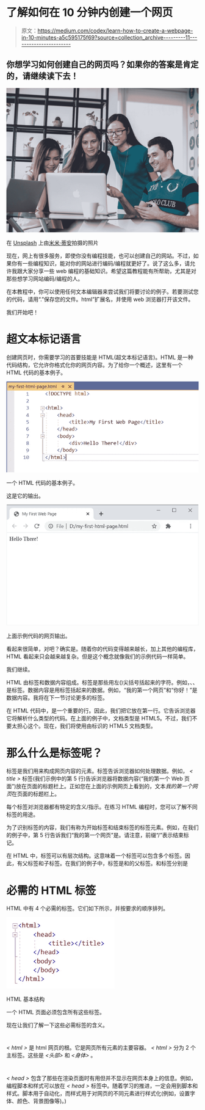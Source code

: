 # 了解如何在 10 分钟内创建一个网页

> 原文：<https://medium.com/codex/learn-how-to-create-a-webpage-in-10-minutes-a5c595175f69?source=collection_archive---------11----------------------->

## 你想学习如何创建自己的网页吗？如果你的答案是肯定的，请继续读下去！

![](img/6b0df0822eb5bd68f27703a6290dd4df.png)

在 [Unsplash](https://unsplash.com?utm_source=medium&utm_medium=referral) 上由[米米·蒂安](https://unsplash.com/@mimithian?utm_source=medium&utm_medium=referral)拍摄的照片

现在，网上有很多服务，即使你没有编程技能，也可以创建自己的网站。不过，如果你有一些编程知识，能对你的网站进行编码/编程就更好了。说了这么多，请允许我跟大家分享一些 web 编程的基础知识。希望这篇教程能有所帮助，尤其是对那些想学习网站编码/编程的人。

在本教程中，你可以使用任何文本编辑器来尝试我们将要讨论的例子。若要测试您的代码，请用“.”保存您的文件。html”扩展名，并使用 web 浏览器打开该文件。

我们开始吧！

# 超文本标记语言

创建网页时，你需要学习的首要技能是 HTML(超文本标记语言)。HTML 是一种代码结构，它允许你格式化你的网页内容。为了给你一个概述，这里有一个 HTML 代码的基本例子。

![](img/3444993d5deae2b2cedc2ad1789cb7b3.png)

一个 HTML 代码的基本例子。

这是它的输出。

![](img/f6d04c0edbd1c123b8bd8a50f73e6b2d.png)

上面示例代码的网页输出。

看起来很简单，对吧？确实是。随着你的代码变得越来越长，加上其他的编程库，HTML 看起来只会越来越复杂。但是这个概念就像我们的示例代码一样简单。

我们继续。

HTML 由标签和数据内容组成。标签是那些用左()尖括号括起来的字符。例如，、、<title>和</title>是标签。数据内容是用标签括起来的数据。例如，“我的第一个网页”和“你好！”是数据内容。我将在下一节讨论更多的标签。

在 HTML 代码中，是一个重要的行。因此，我们把它放在第一行。它告诉浏览器它将解析什么类型的代码。在上面的例子中，文档类型是 HTML5。不过，我们不要太担心这个。现在，我们将使用由标识的 HTML5 文档类型。

# 那么什么是标签呢？

标签是我们用来构成网页内容的元素。标签告诉浏览器如何处理数据。例如， *< title >* 标签(我们示例中的第 5 行)告诉浏览器将数据内容(“我的第一个 Web 页面”)放在页面的标题栏上。正如您在上面的示例网页上看到的，文本*我的第一个网页*在页面的标题栏上。

每个标签对浏览器都有特定的含义/指示。在练习 HTML 编程时，您可以了解不同标签的用途。

为了识别标签的内容，我们有称为开始标签和结束标签的标签元素。例如，在我们的例子中，第 5 行告诉我们“我的第一个网页”是<title>标签的内容。它包括开始标签<title>和结束标签</title>。请注意，前缀“/”表示结束标记。

在 HTML 中，标签可以有层次结构。这意味着一个标签可以包含多个标签。因此，有父标签和子标签。在我们的例子中，标签是和的父标签。和标签分别是<title>和<div>标签的父标签。</div></title>

# 必需的 HTML 标签

HTML 中有 4 个必需的标签。它们如下所示，并按要求的顺序排列。

![](img/ea58f8d5499faffc6d16edeb883def77.png)

HTML 基本结构

一个 HTML 页面必须包含所有这些标签。

现在让我们了解一下这些必需标签的含义。

# 

*< html >* 是 html 网页的根。它是网页所有元素的主要容器。 *< html >* 分为 2 个主标签。这些是 *<头部>* 和 *<身体>* 。

# 

*< head >* 包含了那些在渲染页面时有用但并不显示在网页本身上的信息。例如，编程脚本和样式可以放在 *< head >* 标签中。随着学习的推进，一定会用到脚本和样式。脚本用于自动化，而样式用于对网页的不同元素进行样式化(例如，设置字体、颜色、背景图像等)。)

# <title></h1><p id="7d7e" class="pw-post-body-paragraph jo jp hi jq b jr lj ij jt ju lk im jw jx ll jz ka kb lm kd ke kf ln kh ki kj hb bi translated"><em class="lq"> <标题> </em>包含网页的标题，显示在页面的标题栏上。</p><h1 id="5e28" class="kr ks hi bd kt ku ls kw kx ky lt la lb io lu ip ld ir lv is lf iu lw iv lh li bi translated"/><p id="90a7" class="pw-post-body-paragraph jo jp hi jq b jr lj ij jt ju lk im jw jx ll jz ka kb lm kd ke kf ln kh ki kj hb bi translated"><em class="lq"> < body > </em>包含网页上显示的所有元素。正是在<em class="lq"> < body > </em>标签中，我们构建了网页的内容和布局。例如，在我们的例子中，“你好！”是一个内容为<em class="lq"> <正文> </em>的标签并显示在网页上。</p></div><div class="ab cl kk kl gp km" role="separator"><span class="kn bw bk ko kp kq"/><span class="kn bw bk ko kp kq"/><span class="kn bw bk ko kp"/></div><div class="hb hc hd he hf"><p id="fd88" class="pw-post-body-paragraph jo jp hi jq b jr js ij jt ju jv im jw jx jy jz ka kb kc kd ke kf kg kh ki kj hb bi translated">就是这样。这是 HTML 的基本概念。您可以通过使用标签添加更多的 HTML 内容来改进我们的示例网页。</p><p id="cb04" class="pw-post-body-paragraph jo jp hi jq b jr js ij jt ju jv im jw jx jy jz ka kb kc kd ke kf kg kh ki kj hb bi translated">现在让我来教你如何设计你的网页。</p></div><div class="ab cl kk kl gp km" role="separator"><span class="kn bw bk ko kp kq"/><span class="kn bw bk ko kp kq"/><span class="kn bw bk ko kp"/></div><div class="hb hc hd he hf"><h1 id="8a21" class="kr ks hi bd kt ku kv kw kx ky kz la lb io lc ip ld ir le is lf iu lg iv lh li bi translated">设计网页样式的基础</h1><p id="b043" class="pw-post-body-paragraph jo jp hi jq b jr lj ij jt ju lk im jw jx ll jz ka kb lm kd ke kf ln kh ki kj hb bi translated">之前，我们创建了一个非常简单的网页，上面写着“你好！”。现在让我们创建一些样式来使我们的网页看起来更好。让我们把白色背景换成紫红色，文本“你好！”，并将字体更改为不同的字体系列和大小。为此，我们将使用<strong class="jq hj"> CSS </strong>。</p><p id="a455" class="pw-post-body-paragraph jo jp hi jq b jr js ij jt ju jv im jw jx jy jz ka kb kc kd ke kf kg kh ki kj hb bi translated">你准备好了吗？</p></div><div class="ab cl kk kl gp km" role="separator"><span class="kn bw bk ko kp kq"/><span class="kn bw bk ko kp kq"/><span class="kn bw bk ko kp"/></div><div class="hb hc hd he hf"><h1 id="1975" class="kr ks hi bd kt ku kv kw kx ky kz la lb io lc ip ld ir le is lf iu lg iv lh li bi translated">什么是 CSS？</h1><p id="3921" class="pw-post-body-paragraph jo jp hi jq b jr lj ij jt ju lk im jw jx ll jz ka kb lm kd ke kf ln kh ki kj hb bi translated">CSS(层叠样式表)是用来设计网页元素的语言。使用 CSS，你可以设计你的网页的外观和感觉。这里有一个 CSS 是如何编写的例子。</p><figure class="iy iz ja jb fd jc er es paragraph-image"><div class="er es lx"><img src="img/ab034b1760de45a6ddd299dc51cc72e4.png" data-original-src="https://miro.medium.com/v2/resize:fit:904/format:webp/1*VVTLM_Vqwb9rNvJwcQ3Lpg.png"/></div><figcaption class="jj jk et er es jl jm bd b be z dx translated">一个 CSS 的例子。</figcaption></figure></div><div class="ab cl kk kl gp km" role="separator"><span class="kn bw bk ko kp kq"/><span class="kn bw bk ko kp kq"/><span class="kn bw bk ko kp"/></div><div class="hb hc hd he hf"><h1 id="bf85" class="kr ks hi bd kt ku kv kw kx ky kz la lb io lc ip ld ir le is lf iu lg iv lh li bi translated">如何写一个 CSS 样式</h1><p id="07b8" class="pw-post-body-paragraph jo jp hi jq b jr lj ij jt ju lk im jw jx ll jz ka kb lm kd ke kf ln kh ki kj hb bi translated">CSS 应该包含在<em class="lq"> <样式> </em>标签中(如我们上面的例子所示)。下面是 CSS 样式的格式。</p><figure class="iy iz ja jb fd jc er es paragraph-image"><div class="er es ly"><img src="img/ac6e5364e3aedc38a830b1161ef34845.png" data-original-src="https://miro.medium.com/v2/resize:fit:548/format:webp/1*Z6MOhkrqCenD3hnOSDfXAg.png"/></div><figcaption class="jj jk et er es jl jm bd b be z dx translated">样式格式</figcaption></figure><p id="e7d5" class="pw-post-body-paragraph jo jp hi jq b jr js ij jt ju jv im jw jx jy jz ka kb kc kd ke kf kg kh ki kj hb bi translated"><em class="lq">风格名称，</em>从术语本身来看，指的是您正在创建的风格的名称。例如，您可以将一种样式命名为“问候”、“你好”等。</p><p id="bf32" class="pw-post-body-paragraph jo jp hi jq b jr js ij jt ju jv im jw jx jy jz ka kb kc kd ke kf kg kh ki kj hb bi translated">属性是您希望在 web 元素中更改的特定质量，属性值是该属性的新值。当你练习 HTML 编程时，你会学到 HTML 识别的不同属性。</p><p id="9ca5" class="pw-post-body-paragraph jo jp hi jq b jr js ij jt ju jv im jw jx jy jz ka kb kc kd ke kf kg kh ki kj hb bi translated">现在让我们创建一个名为“greeting”的样式，我们将定义一个粗体字体，大小为 50px，字体系列为 Verdana，字体颜色为白色。我们必须使用的改变字体样式的属性是<strong class="jq hj"> <em class="lq">字体</em> </strong>，改变字体颜色的属性是<strong class="jq hj"> <em class="lq">颜色</em> </strong>。我们的 CSS 样式将编写如下。</p><figure class="iy iz ja jb fd jc er es paragraph-image"><div class="er es lz"><img src="img/869efe20ab8a2d6ffe9efec9fffa63dc.png" data-original-src="https://miro.medium.com/v2/resize:fit:698/format:webp/1*f4rfsnrMrRYZGMaGeNQ0GQ.png"/></div><figcaption class="jj jk et er es jl jm bd b be z dx translated">CSS 示例</figcaption></figure><p id="1225" class="pw-post-body-paragraph jo jp hi jq b jr js ij jt ju jv im jw jx jy jz ka kb kc kd ke kf kg kh ki kj hb bi translated">顺便说一下，自定义命名的样式前面应该有一个点“.”。因此，在我们的例子中，样式名是"<strong class="jq hj">。问候</strong>”。</p><p id="3866" class="pw-post-body-paragraph jo jp hi jq b jr js ij jt ju jv im jw jx jy jz ka kb kc kd ke kf kg kh ki kj hb bi translated">好的。这就是我们创造风格的方式。很简单，对吧？有其他方法来定义一种风格，但现在让我们先学习基本的。</p><p id="c59c" class="pw-post-body-paragraph jo jp hi jq b jr js ij jt ju jv im jw jx jy jz ka kb kc kd ke kf kg kh ki kj hb bi translated">在接下来的部分，我会教你更多关于写作风格以及如何使用它们。</p></div><div class="ab cl kk kl gp km" role="separator"><span class="kn bw bk ko kp kq"/><span class="kn bw bk ko kp kq"/><span class="kn bw bk ko kp"/></div><div class="hb hc hd he hf"><h1 id="a246" class="kr ks hi bd kt ku kv kw kx ky kz la lb io lc ip ld ir le is lf iu lg iv lh li bi translated">如何为标签创建样式</h1><p id="e3b5" class="pw-post-body-paragraph jo jp hi jq b jr lj ij jt ju lk im jw jx ll jz ka kb lm kd ke kf ln kh ki kj hb bi translated">在我们的 HTML 示例页面中，假设我们想要将白色背景更改为<em class="lq">浅紫色</em>颜色。因为我们要改变的背景是针对整个网页的，所以我们要设计 body 标签的样式。你还记得主体是网页上显示的所有元素的容器吗？</p><p id="ff37" class="pw-post-body-paragraph jo jp hi jq b jr js ij jt ju jv im jw jx jy jz ka kb kc kd ke kf kg kh ki kj hb bi translated">我们的 CSS 会是这样的。</p><figure class="iy iz ja jb fd jc er es paragraph-image"><div class="er es ma"><img src="img/66183aff9c97652ec3b94300b82d92af.png" data-original-src="https://miro.medium.com/v2/resize:fit:898/format:webp/1*xQDBizCkp9rCsdw-4xX1qA.png"/></div><figcaption class="jj jk et er es jl jm bd b be z dx translated">CSS 示例</figcaption></figure><p id="7ccc" class="pw-post-body-paragraph jo jp hi jq b jr js ij jt ju jv im jw jx jy jz ka kb kc kd ke kf kg kh ki kj hb bi translated">要设置标签的样式，标签的名称将用作样式名称。因此，我们使用“body”作为样式名。</p></div><div class="ab cl kk kl gp km" role="separator"><span class="kn bw bk ko kp kq"/><span class="kn bw bk ko kp kq"/><span class="kn bw bk ko kp"/></div><div class="hb hc hd he hf"><h1 id="7b7c" class="kr ks hi bd kt ku kv kw kx ky kz la lb io lc ip ld ir le is lf iu lg iv lh li bi translated">如何在 HTML 上实现 CSS</h1><p id="72e8" class="pw-post-body-paragraph jo jp hi jq b jr lj ij jt ju lk im jw jx ll jz ka kb lm kd ke kf ln kh ki kj hb bi translated">既然我们知道了如何编写 CSS，现在让我们在 HTML 示例页面上应用一些样式。</p><p id="9f28" class="pw-post-body-paragraph jo jp hi jq b jr js ij jt ju jv im jw jx jy jz ka kb kc kd ke kf kg kh ki kj hb bi translated">下面是我们的示例 HTML 代码使用 CSS 后的样子。</p><figure class="iy iz ja jb fd jc er es paragraph-image"><div class="er es mb"><img src="img/65f830ddb5fadc37887057ee0a1af300.png" data-original-src="https://miro.medium.com/v2/resize:fit:1342/format:webp/1*wueEwezf6RoFf2hBISq3yA.png"/></div><figcaption class="jj jk et er es jl jm bd b be z dx translated">HTML 示例代码</figcaption></figure><p id="6d92" class="pw-post-body-paragraph jo jp hi jq b jr js ij jt ju jv im jw jx jy jz ka kb kc kd ke kf kg kh ki kj hb bi translated">正如我前面提到的，样式被放置在<em class="lq"> <头> </em>标签中。</p><p id="f45e" class="pw-post-body-paragraph jo jp hi jq b jr js ij jt ju jv im jw jx jy jz ka kb kc kd ke kf kg kh ki kj hb bi translated">在上面的 HTML 代码中，我们为<em class="lq"> < body > </em>标签创建了一个样式，另一个样式我们命名为“<em class="lq">”。你好</em>”。不要被我们在 style <em class="lq">中使用的属性所淹没。你好”。</em>它们仅仅是属性和价值。我让你“谷歌”一下，找出每个属性的用途和对应的值:)</p><p id="82e5" class="pw-post-body-paragraph jo jp hi jq b jr js ij jt ju jv im jw jx jy jz ka kb kc kd ke kf kg kh ki kj hb bi translated">为了实现一个自定义命名的样式，<strong class="jq hj"> <em class="lq">类</em> </strong>属性被添加到我们想要实现样式的标签中，后面跟着“=”和不带点号的样式名(例如 class="hello ")。</p><p id="95e7" class="pw-post-body-paragraph jo jp hi jq b jr js ij jt ju jv im jw jx jy jz ka kb kc kd ke kf kg kh ki kj hb bi translated">这是我们的 CSS 样本 HTML 的网页输出。</p><figure class="iy iz ja jb fd jc er es paragraph-image"><div role="button" tabindex="0" class="jd je di jf bf jg"><div class="er es mc"><img src="img/7e08aef046964373e187b648092b20b6.png" data-original-src="https://miro.medium.com/v2/resize:fit:1400/format:webp/1*0--hELtEeMjL6LIep9p4oA.png"/></div></div><figcaption class="jj jk et er es jl jm bd b be z dx translated">HTML 页面输出</figcaption></figure></div><div class="ab cl kk kl gp km" role="separator"><span class="kn bw bk ko kp kq"/><span class="kn bw bk ko kp kq"/><span class="kn bw bk ko kp"/></div><div class="hb hc hd he hf"><p id="4b2b" class="pw-post-body-paragraph jo jp hi jq b jr js ij jt ju jv im jw jx jy jz ka kb kc kd ke kf kg kh ki kj hb bi translated">就是这样！我希望你能够从这篇教程中学到 HTML 的基础知识。</p><p id="0ae4" class="pw-post-body-paragraph jo jp hi jq b jr js ij jt ju jv im jw jx jy jz ka kb kc kd ke kf kg kh ki kj hb bi translated">感谢阅读！</p><p id="1268" class="pw-post-body-paragraph jo jp hi jq b jr js ij jt ju jv im jw jx jy jz ka kb kc kd ke kf kg kh ki kj hb bi translated">干杯！</p></div></div> </body> </html></title>